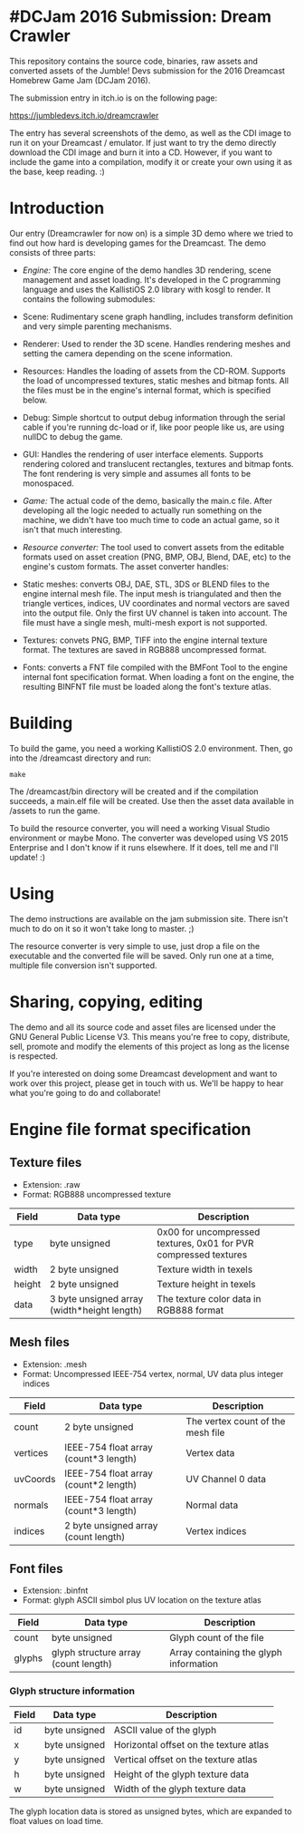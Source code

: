 #DCJam 2016 Submission: Dream Crawler
=====================================

This repository contains the source code, binaries, raw assets and
converted assets of the Jumble! Devs submission for the 2016 Dreamcast
Homebrew Game Jam (DCJam 2016).

The submission entry in itch.io is on the following page:

https://jumbledevs.itch.io/dreamcrawler

The entry has several screenshots of the demo, as well as the CDI image
to run it on your Dreamcast / emulator. If just want to try the demo
directly download the CDI image and burn it into a CD. However, if you
want to include the game into a compilation, modify it or create your
own using it as the base, keep reading. :)

# Introduction

Our entry (Dreamcrawler for now on) is a simple 3D demo where we tried
to find out how hard is developing games for the Dreamcast. The demo
consists of three parts:

+ *Engine:* The core engine of the demo handles 3D rendering, scene
management and asset loading. It's developed in the C programming language
and uses the KallistiOS 2.0 library with kosgl to render.
It contains the following submodules:

+ Scene: Rudimentary scene graph handling, includes transform definition
and very simple parenting mechanisms.

+ Renderer: Used to render the 3D scene. Handles rendering meshes and
setting the camera depending on the scene information.

+ Resources: Handles the loading of assets from the CD-ROM. Supports the
load of uncompressed textures, static meshes and bitmap fonts. All the files
must be in the engine's internal format, which is specified below.

+ Debug: Simple shortcut to output debug information through the serial
cable if you're running dc-load or if, like poor people like us, are using
nullDC to debug the game.

+ GUI: Handles the rendering of user interface elements. Supports rendering 
colored and translucent rectangles, textures and bitmap fonts. The font 
rendering is very simple and assumes all fonts to be monospaced.

+ *Game:* The actual code of the demo, basically the main.c file. After developing 
all the logic needed to actually run something on the machine, we didn't have 
too much time to code an actual game, so it isn't that much interesting.

+ *Resource converter:* The tool used to convert assets from the editable formats
used on asset creation (PNG, BMP, OBJ, Blend, DAE, etc) to the engine's custom
formats. The asset converter handles:

+ Static meshes: converts OBJ, DAE, STL, 3DS or BLEND files to the engine internal
mesh file. The input mesh is triangulated and then the triangle vertices, indices,
UV coordinates and normal vectors are saved into the output file. Only the first UV
channel is taken into account. The file must have a single mesh, multi-mesh export
is not supported.

+ Textures: convets PNG, BMP, TIFF into the engine internal texture format. The textures
are saved in RGB888 uncompressed format.

+ Fonts: converts a FNT file compiled with the BMFont Tool to the engine internal
font specification format. When loading a font on the engine, the resulting BINFNT
file must be loaded along the font's texture atlas.

# Building

To build the game, you need a working KallistiOS 2.0 environment. Then, go into the
/dreamcast directory and run:

```
make
```

The /dreamcast/bin directory will be created and if the compilation succeeds, a main.elf
file will be created. Use then the asset data available in /assets to run the game.

To build the resource converter, you will need a working Visual Studio environment or 
maybe Mono. The converter was developed using VS 2015 Enterprise and I don't know if 
it runs elsewhere. If it does, tell me and I'll update! :)

# Using

The demo instructions are available on the jam submission site. There isn't much to do
on it so it won't take long to master. ;)

The resource converter is very simple to use, just drop a file on the executable and the 
converted file will be saved. Only run one at a time, multiple file conversion isn't supported.

# Sharing, copying, editing

The demo and all its source code and asset files are licensed under the GNU General Public License V3. 
This means you're free to copy, distribute, sell, promote and modify the elements of this project 
as long as the license is respected.

If you're interested on doing some Dreamcast development and want to work over this project, 
please get in touch with us. We'll be happy to hear what you're going to do and collaborate!

# Engine file format specification

## Texture files

+ Extension: .raw
+ Format: RGB888 uncompressed texture

|  Field  |  Data type  |  Description  |
|---------|-------------|---------------|
|  type   |   byte unsigned     | 0x00 for uncompressed textures, 0x01 for PVR compressed textures |
|  width  | 2 byte unsigned | Texture width in texels |
| height  | 2 byte unsigned | Texture height in texels |
| data | 3 byte unsigned array (width*height length) | The texture color data in RGB888 format |

## Mesh files

+ Extension: .mesh
+ Format: Uncompressed IEEE-754 vertex, normal, UV data plus integer indices

|  Field  |  Data type  |  Description  |
|---------|-------------|---------------|
| count | 2 byte unsigned | The vertex count of the mesh file |
| vertices | IEEE-754 float array (count*3 length) | Vertex data |
| uvCoords | IEEE-754 float array (count*2 length) | UV Channel 0 data |
| normals | IEEE-754 float array (count*3 length) | Normal data |
| indices | 2 byte unsigned array (count length) | Vertex indices |

## Font files

+ Extension: .binfnt
+ Format: glyph ASCII simbol plus UV location on the texture atlas

|  Field  |  Data type  |  Description  |
|---------|-------------|---------------|
| count | byte unsigned | Glyph count of the file |
| glyphs | glyph structure array (count length) | Array containing the glyph information |

### Glyph structure information

|  Field  |  Data type  |  Description  |
|---------|-------------|---------------|
| id | byte unsigned | ASCII value of the glyph |
| x | byte unsigned | Horizontal offset on the texture atlas |
| y | byte unsigned | Vertical offset on the texture atlas |
| h | byte unsigned | Height of the glyph texture data |
| w | byte unsigned | Width of the glyph texture data |

The glyph location data is stored as unsigned bytes, which are expanded to float values
on load time.
